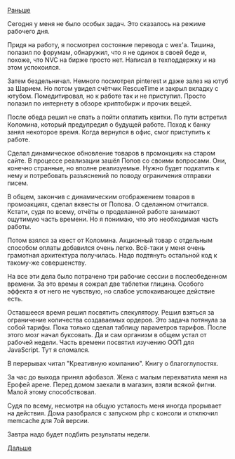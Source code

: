 [Раньше](2018.11.01.md)

Сегодня у меня не было особых задач. Это сказалось на режиме рабочего дня.

Придя на работу, я посмотрел состояние перевода с wex'а. Тишина, полазил по форумам, обнаружил, что я не одинок в своей беде и, похоже, что NVC на бирже просто нет. Написал в техподдержку и на этом успокоился.

Затем бездельничал. Немного посмотрел pinterest и даже залез на ютуб за Шарием. Но потом увидел счётчик RescueTime и закрыл вкладку с ютубом. Помедитировал, но к работе так и не приступил. Просто полазил по интернету в обзоре криптобирж и прочих вещей.

После обеда решил не спать а пойти оплатить квитки. По пути встретил Коломина, который предупредил о будущей работе. Поход к банку занял некоторое время. Когда вернулся в офис, смог приступить к работе.

Сделал динамическое обновление товаров в промокциях на старом сайте. В процессе реализации зашёл Попов со своими вопросами. Они, конечно странные, но вполне реализуемые. Нужно будет подкатить к нему и потребовать разъяснений по поводу ограничения отправки писем.

В общем, закончив с динамическим отображением товаров в промоакциях, сделал вквесты от Попова. О сделанном отчитался. Кстати, судя по всему, отчёты о проделанной работе занимают ощутимую часть времени. Но я понимаю, что это необходимая часть работы.

Потом взялся за квест от Коломина. Акционный товар с отдельным способом оплаты добавился очень легко. Всё-таки у меня очень грамотная архитектура получилась.
Надо подтянуть остальной код к такому-же совершенству.

На все эти дела было потрачено три рабочие сессии в послеобеденном времени. За это времы я сожрал две таблетки глицина. Особого эффекта я от него не чувствую, но слабое успокаивающее действие есть.

Оставшееся время решил посвятить спекулятору. Решил взяться за ограничение количества создаваемых ордеров. Это задача потянула за собой тарифы. Пока только сделал таблицу параметров тарифов.
После этого мозг начал буксовать. Да и сам организм в общем устал от рабочей недели. Часть времени посвятил изучению ООП для JavaScript. Тут я сломался.

В перерывах читал "Креативную компанию". Книгу о благоглупостях.

За час до выхода принял афобазол. Жена с малым перехватила меня на Ерофей арене. Перед домом заехали в магазин, взяли всякой фигни. Малой этому способствовал.

Судя по всему, несмотря на общую усталость меня иногда прорывает на действия. Дома разобрался с запуском php с консоли и отключил memcache для 7ой версии.

Завтра надо будет подбить результаты недели.

[Дальше](2018.11.03.md)